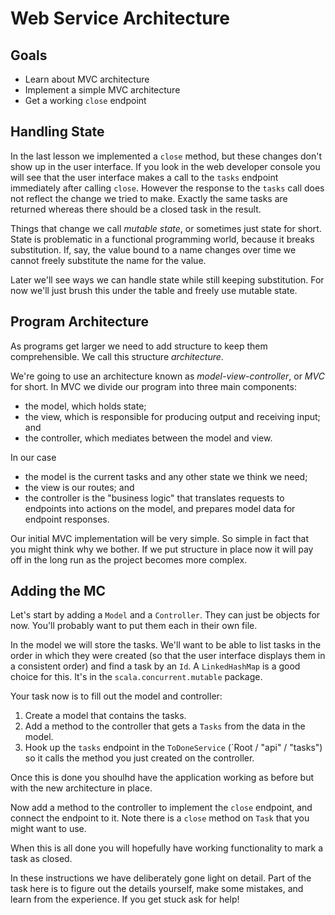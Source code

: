 # Web Service Architecture

## Goals

- Learn about MVC architecture
- Implement a simple MVC architecture
- Get a working `close` endpoint


## Handling State

In the last lesson we implemented a `close` method, but these changes don't show up in the user interface. If you look in the web developer console you will see that the user interface makes a call to the `tasks` endpoint immediately after calling `close`. However the response to the `tasks` call does not reflect the change we tried to make. Exactly the same tasks are returned whereas there should be a closed task in the result.

Things that change we call *mutable state*, or sometimes just state for short. State is problematic in a functional programming world, because it breaks substitution. If, say, the value bound to a name changes over time we cannot freely substitute the name for the value.

Later we'll see ways we can handle state while still keeping substitution. For now we'll just brush this under the table and freely use mutable state.


## Program Architecture

As programs get larger we need to add structure to keep them comprehensible. We call this structure *architecture*.

We're going to use an architecture known as *model-view-controller*, or *MVC* for short. In MVC we divide our program into three main components:

- the model, which holds state;
- the view, which is responsible for producing output and receiving input; and
- the controller, which mediates between the model and view.

In our case

- the model is the current tasks and any other state we think we need;
- the view is our routes; and
- the controller is the "business logic" that translates requests to endpoints into actions on the model, and prepares model data for endpoint responses.

Our initial MVC implementation will be very simple. So simple in fact that you might think why we bother. If we put structure in place now it will pay off in the long run as the project becomes more complex.


## Adding the MC

Let's start by adding a `Model` and a `Controller`. They can just be objects for now. You'll probably want to put them each in their own file.

In the model we will store the tasks. We'll want to be able to list tasks in the order in which they were created (so that the user interface displays them in a consistent order) and find a task by an `Id`. A `LinkedHashMap` is a good choice for this. It's in the `scala.concurrent.mutable` package.

Your task now is to fill out the model and controller:

1. Create a model that contains the tasks. 
2. Add a method to the controller that gets a `Tasks` from the data in the model.
3. Hook up the `tasks` endpoint in the `ToDoneService` (`Root / "api" / "tasks") so it calls the method you just created on the controller.

Once this is done you shoulhd have the application working as before but with the new architecture in place.

Now add a method to the controller to implement the `close` endpoint, and connect the endpoint to it. Note there is a `close` method on `Task` that you might want to use.

When this is all done you will hopefully have working functionality to mark a task as closed.

In these instructions we have deliberately gone light on detail. Part of the task here is to figure out the details yourself, make some mistakes, and learn from the experience. If you get stuck ask for help!
